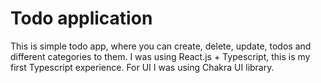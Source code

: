 # Todo application
This is simple todo app, where you can create, delete, update, todos and different categories to them.
I was using React.js + Typescript, this is my first Typescript experience. For UI I was using Chakra UI library.
